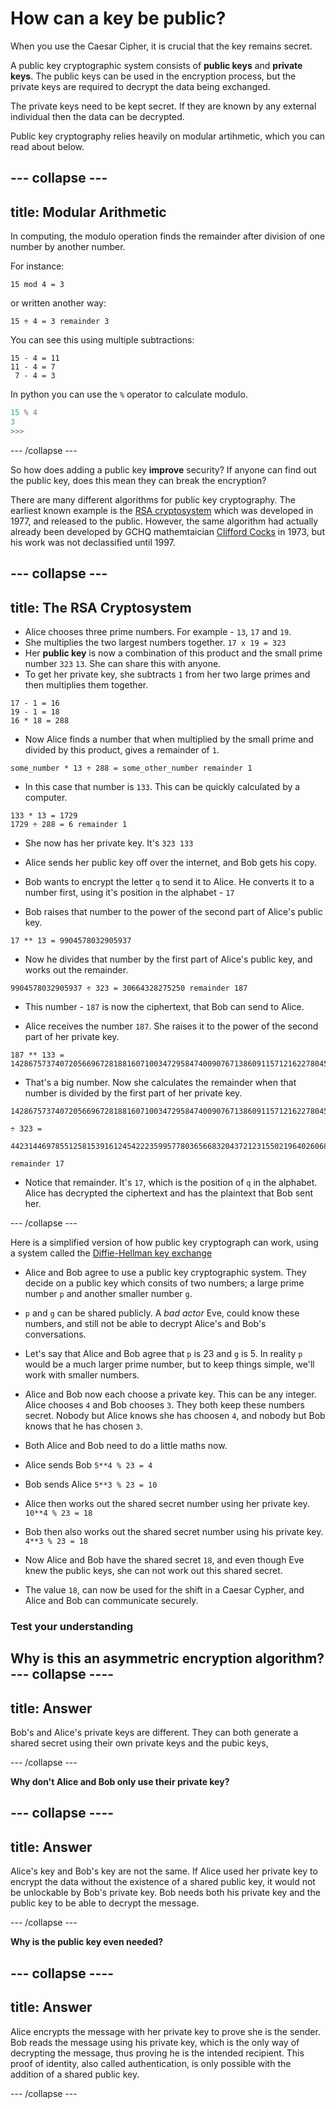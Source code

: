 # How can a key be public?

When you use the Caesar Cipher, it is crucial that the key remains secret.

A public key cryptographic system consists of **public keys** and **private keys**. The public keys can be used in the encryption process, but the private keys are required to decrypt the data being exchanged.

The private keys need to be kept secret. If they are known by any external individual then the data can be decrypted.

Public key cryptography relies heavily on modular artihmetic, which you can read about below.

--- collapse ---
---
title: Modular Arithmetic
---
In computing, the modulo operation finds the remainder after division of one number by another number.

For instance:

```
15 mod 4 = 3
```

or written another way:

```
15 ÷ 4 = 3 remainder 3
```

You can see this using multiple subtractions:

```
15 - 4 = 11
11 - 4 = 7
 7 - 4 = 3
``` 

In python you can use the `%` operator to calculate modulo.

```python
15 % 4
3
>>>
```
--- /collapse ---

So how does adding a public key __improve__ security? If anyone can find out the public key, does this mean they can break the encryption?

There are many different algorithms for public key cryptography. The earliest known example is the [RSA cryptosystem](https://en.wikipedia.org/wiki/RSA_(cryptosystem)) which was developed in 1977, and released to the public. However, the same algorithm had actually already been developed by GCHQ mathemtaician [Clifford Cocks](https://en.wikipedia.org/wiki/Clifford_Cocks) in 1973, but his work was not declassified until 1997.

--- collapse ---
---
title: The RSA Cryptosystem
---
- Alice chooses three prime numbers. For example - `13`, `17` and `19`.
- She multiplies the two largest numbers together. `17 x 19 = 323`
- Her **public key** is now a combination of this product and the small prime number `323` `13`. She can share this with anyone.
- To get her private key, she subtracts `1` from her two large primes and then multiplies them together.

```
17 - 1 = 16
19 - 1 = 18
16 * 18 = 288
```

- Now Alice finds a number that when multiplied by the small prime and divided by this product, gives a remainder of `1`.

```
some_number * 13 ÷ 288 = some_other_number remainder 1
```

- In this case that number is `133`. This can be quickly calculated by a computer.

```
133 * 13 = 1729
1729 ÷ 288 = 6 remainder 1
```

- She now has her private key. It's `323 133`

- Alice sends her public key off over the internet, and Bob gets his copy.

- Bob wants to encrypt the letter `q` to send it to Alice. He converts it to a number first, using it's position in the alphabet - `17`

- Bob raises that number to the power of the second part of Alice's public key.

```
17 ** 13 = 9904578032905937
```

- Now he divides that number by the first part of Alice's public key, and works out the remainder.

```
9904578032905937 ÷ 323 = 30664328275250 remainder 187
```

- This number - `187` is now the ciphertext, that Bob can send to Alice.

- Alice receives the number `187`. She raises it to the power of the second part of her private key.

```
187 ** 133 = 142867573740720566967281881607100347295847400907671386091157121622780454369129479664615460769905626347535899931271341842520680048730294079130102722601895364310787622375946501020768888839654428347116807175403923673347503784689653101030237682797486439417148026581600192839120518456938618487878401112343947
```

- That's a big number. Now she calculates the remainder when that number is divided by the first part of her private key.

```
142867573740720566967281881607100347295847400907671386091157121622780454369129479664615460769905626347535899931271341842520680048730294079130102722601895364310787622375946501020768888839654428347116807175403923673347503784689653101030237682797486439417148026581600192839120518456938618487878401112343947

÷ 323 = 

442314469785512581539161245422235995778036566832043721231550219640260682060418642693079682615153948474292406207252865372224104020193042907357701452102267201984216551240583474414661674655052564333398394342775448312722776663559110370250126302215824888785001731815323491471101026301914858467798032580608

remainder 17
```

- Notice that remainder. It's `17`, which is the position of `q` in the alphabet. Alice has decrypted the ciphertext and has the plaintext that Bob sent her.

--- /collapse ---

Here is a simplified version of how public key cryptograph can work, using a system called the [Diffie-Hellman key exchange](https://en.wikipedia.org/wiki/Diffie%E2%80%93Hellman_key_exchange)

- Alice and Bob agree to use a public key cryptographic system. They decide on a public key which consits of two numbers; a large prime number `p` and another smaller number `g`.

- `p` and `g` can be shared publicly. A *bad actor* Eve, could know these numbers, and still not be able to decrypt Alice's and Bob's conversations.

- Let's say that Alice and Bob agree that `p` is 23 and `g` is 5. In reality `p` would be a much larger prime number, but to keep things simple, we'll work with smaller numbers.

- Alice and Bob now each choose a private key. This can be any integer. Alice chooses `4` and Bob chooses `3`. They both keep these numbers secret. Nobody but Alice knows she has choosen `4`, and nobody but Bob knows that he has chosen `3`.

- Both Alice and Bob need to do a little maths now.

- Alice sends Bob `5**4 % 23 = 4`

- Bob sends Alice `5**3 % 23 = 10`

- Alice then works out the shared secret number using her private key. `10**4 % 23 = 18`

- Bob then also works out the shared secret number using his private key. `4**3 % 23 = 18`

- Now Alice and Bob have the shared secret `18`, and even though Eve knew the public keys, she can not work out this shared secret.

- The value `18`, can now be used for the shift in a Caesar Cypher, and Alice and Bob can communicate securely.

### Test your understanding

**Why is this an asymmetric encryption algorithm?**
--- collapse ----
---
title: Answer
---

Bob's and Alice's private keys are different. They can both generate a shared secret using their own private keys and the pubic keys,

--- /collapse ---

**Why don't Alice and Bob only use their private key?**

--- collapse ----
---
title: Answer
---

Alice's key and Bob's key are not the same. If Alice used her private key to encrypt the data without the existence of a shared public key, it would not be unlockable by Bob's private key. Bob needs both his private key and the public key to be able to decrypt the message.

--- /collapse ---

**Why is the public key even needed?**

--- collapse ----
---
title: Answer
---
Alice encrypts the message with her private key to prove she is the sender. Bob reads the message using his private key, which is the only way of decrypting the message, thus proving he is the intended recipient. This proof of identity, also called authentication, is only possible with the addition of a shared public key.

--- /collapse ---
